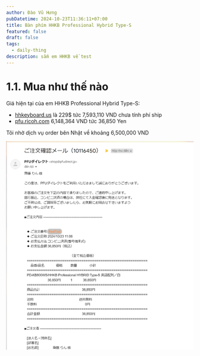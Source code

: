 ```yaml
---
author: Đào Vũ Hưng
pubDatetime: 2024-10-23T11:36:11+07:00
title: Bàn phím HHKB Professional Hybrid Type-S
featured: false
draft: false
tags:
  - daily-thing
description: sắm em HHKB về test
---
```


# 1.1. Mua như thế nào
Giá hiện tại của em HHKB Professional Hybrid Type-S: 
- [hhkeyboard.us](https://hhkeyboard.us/hhkb/pro-hybrid-type-s/sku/cg01000-297001) là 229$ tức 7,593,110 VND chưa tính phí ship 
- [pfu.ricoh.com](https://www.pfu.ricoh.com/direct/hhkb/detail_pd-kb800ws.html) 6,148,364 VND tức 36,850 Yen 

Tôi nhờ dịch vụ order bên Nhật về khoảng 6,500,000 VND  

![RedTail](../../assets/images/RedTail.png)

